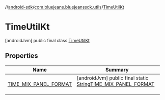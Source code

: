 //[android-sdk](../../../index.md)/[com.bluejeans.bluejeanssdk.utils](../index.md)/[TimeUtilKt](index.md)



# TimeUtilKt  
 [androidJvm] public final class [TimeUtilKt](index.md)   


## Properties  
  
|  Name |  Summary | 
|---|---|
| <a name="com.bluejeans.bluejeanssdk.utils//TIME_MIX_PANEL_FORMAT/#/PointingToDeclaration/"></a>[TIME_MIX_PANEL_FORMAT](index.md#1142098572%2FProperties%2F-435046686)| <a name="com.bluejeans.bluejeanssdk.utils//TIME_MIX_PANEL_FORMAT/#/PointingToDeclaration/"></a> [androidJvm] public final static [String](https://developer.android.com/reference/kotlin/java/lang/String.html)[TIME_MIX_PANEL_FORMAT](index.md#1142098572%2FProperties%2F-435046686)  <br>   <br>|

